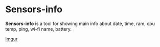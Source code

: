 # Sensors-info

**Sensors-info** is a tool for showing main info about date, time, ram, cpu temp, ping, wi-fi name, battery.

[Imgur](https://imgur.com/a/0wHlRbj)
